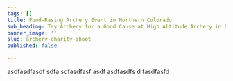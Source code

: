 ```yaml
---
tags: []
title: Fund-Rasing Archery Event in Northern Colorado
sub_heading: Try Archery for a Good Cause at High Altitude Archery in Longmont
banner_image: ''
slug: archery-charity-shoot
published: false

---
```

asdfasdfasdf sdfa sdfasdfasf asdf asdfasdfs d fasdfasfd 